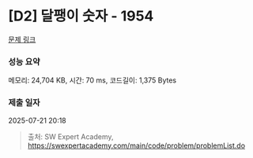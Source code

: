 # [D2] 달팽이 숫자 - 1954 

[문제 링크](https://swexpertacademy.com/main/code/problem/problemDetail.do?contestProbId=AV5PobmqAPoDFAUq) 

### 성능 요약

메모리: 24,704 KB, 시간: 70 ms, 코드길이: 1,375 Bytes

### 제출 일자

2025-07-21 20:18



> 출처: SW Expert Academy, https://swexpertacademy.com/main/code/problem/problemList.do